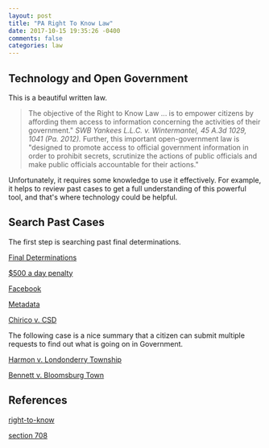 ```yaml
---
layout: post
title: "PA Right To Know Law"
date: 2017-10-15 19:35:26 -0400
comments: false
categories: law
---
```


## Technology and Open Government

This is a beautiful written law.

> The objective of the Right to Know Law ... is to empower citizens by affording them
> access to information concerning the activities of their government." _SWB Yankees L.L.C. v.
> Wintermantel, 45 A.3d 1029, 1041 (Pa. 2012)._ Further, this important open-government law
> is "designed to promote access to official government information in order to prohibit secrets,
> scrutinize the actions of public officials and make public officials accountable for
> their actions."

Unfortunately, it requires some knowledge to use it
effectively. For example, it helps to review past cases to get a full
understanding of this powerful tool, and that's where technology could be helpful.

## Search Past Cases

The first step is searching past final determinations.

[Final Determinations](http://www.openrecords.pa.gov/Appeals/FinalDeterminations.cfm)

[$500 a day penalty](https://www.openrecords.pa.gov/Appeals/FinalDetRecord.cfm?docket=2014-1695)

[Facebook](http://www.openrecords.pa.gov/Documents/FinalDet/29090.pdf)

[Metadata](http://www.openrecords.pa.gov/Documents/FinalDet/2020.pdf)

[Chirico v. CSD](http://www.openrecords.pa.gov/Appeals/FinalDetRecord.cfm?docket=2017-1984)

The following case is a nice summary that a citizen can submit multiple requests
to find out what is going on in Government.

[Harmon v. Londonderry Township](http://www.openrecords.pa.gov/Appeals/FinalDetRecord.cfm?docket=2017-2357)

[Bennett v. Bloomsburg Town](http://www.openrecords.pa.gov/Documents/FinalDet/29618.pdf)

## References

[right-to-know](http://pafoic.org/right-to-know-law/)

[section 708](http://pafoic.org/right-to-know-law/#708)

<script>(function(d, s, id) {
  var js, fjs = d.getElementsByTagName(s)[0];
  if (d.getElementById(id)) return;
  js = d.createElement(s); js.id = id;
  js.src = "//connect.facebook.net/en_US/sdk.js#xfbml=1&version=v2.8&appId=671657696349259";
  fjs.parentNode.insertBefore(js, fjs);
}(document, 'script', 'facebook-jssdk'));</script>

<!--  Enter text below, if you want -->

<!--stackedit_data:
eyJoaXN0b3J5IjpbLTE3NDMyNTgzMjddfQ==
-->
